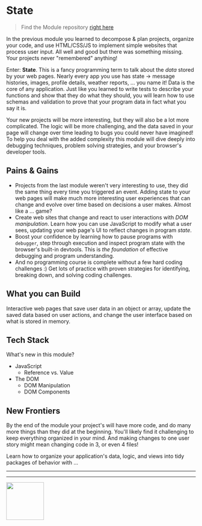 # State

> Find the Module repository [right here](https://github.com/hackyourfuturebelgium/state)

In the previous module you learned to decompose & plan projects, organize your code, and use HTML/CSS/JS to implement simple websites that process user input.  All well and good but there was something missing.  Your projects never "remembered" anything!

Enter: __State__.  This is a fancy programming term to talk about the _data_ stored by your web pages.  Nearly every app you use has state -> message histories, images, profile details, weather reports, ... you name it!  Data is the core of any application. Just like you learned to write tests to describe your functions and show that they do what they should, you will learn how to use schemas and validation to prove that your program data in fact what you say it is.

Your new projects will be more interesting, but they will also be a lot more complicated.  The logic will be more challenging, and the data saved in your page will change over time leading to bugs you could never have imagined!  To help you deal with the added complexity this module will dive deeply into debugging techniques, problem solving strategies, and your browser's developer tools.

## Pains & Gains

* Projects from the last module weren't very interesting to use, they did the same thing every time you triggered an event.  Adding state to your web pages will make much more interesting user experiences that can change and evolve over time based on decisions a user makes. Almost like a ... game?
* Create web sites that change and react to user interactions with _DOM manipulation_.  Learn how you can use JavaScript to modify what a user sees, updating your web page's UI to reflect changes in program _state_.
* Boost your confidence by learning how to pause programs with `debugger`, step through execution and inspect program state with the browser's built-in devtools.  This is _the foundation_ of effective debugging and program understanding.
* And no programming course is complete without a few hard coding challenges :)  Get lots of practice with proven strategies for identifying, breaking down, and solving coding challenges.

## What you can Build

Interactive web pages that save user data in an object or array, update the saved data based on user actions, and change the user interface based on what is stored in memory.

## Tech Stack

What's new in this module?

* JavaScript
  * Reference vs. Value
* The DOM
  * DOM Manipulation
  * DOM Components

## New Frontiers

By the end of the module your project's will have more code, and do many more things than they did at the beginning.  You'll likely find it challenging to keep everything organized in your mind.  And making changes to one user story might mean changing code in 3, or even 4 files!

Learn how to organize your application's data, logic, and views into tidy packages of behavior with ...

<hr>
<hr>
<a href="https://hackyourfuture.be" target="_blank"><img
    src="https://user-images.githubusercontent.com/18554853/63941625-4c7c3d00-ca6c-11e9-9a76-8d5e3632fe70.jpg"
    width="100" height="100"></a>
